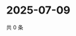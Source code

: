 # 2025-07-09

共 0 条

<!-- BEGIN ZHIHUVIDEO -->
<!-- 最后更新时间 Wed Jul 09 2025 07:11:29 GMT+0800 (China Standard Time) -->

<!-- END ZHIHUVIDEO -->
